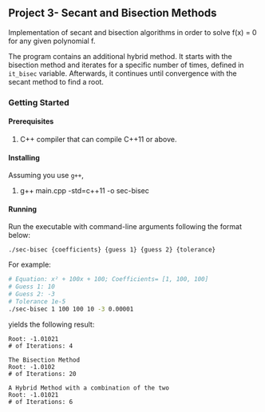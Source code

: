 ## Project 3- Secant and Bisection Methods
Implementation of secant and bisection algorithms in order to solve f(x) = 0 for any given polynomial f.

The program contains an additional hybrid method. It starts with the bisection method and iterates for a specific number of times, defined in `it_bisec` variable. Afterwards, it continues until convergence with the secant method to find a root. 

### Getting Started
#### Prerequisites
1. C++ compiler that can compile C++11 or above. 

#### Installing
Assuming you use `g++`,
1. g++ main.cpp -std=c++11 -o sec-bisec

#### Running
Run the executable with command-line arguments following the format below:

`./sec-bisec {coefficients} {guess 1} {guess 2} {tolerance}`

For example:
```bash
# Equation: x² + 100x + 100; Coefficients= [1, 100, 100]
# Guess 1: 10
# Guess 2: -3
# Tolerance 1e-5
./sec-bisec 1 100 100 10 -3 0.00001
```
yields the following result:
```
Root: -1.01021
# of Iterations: 4

The Bisection Method
Root: -1.0102
# of Iterations: 20

A Hybrid Method with a combination of the two
Root: -1.01021
# of Iterations: 6
```






